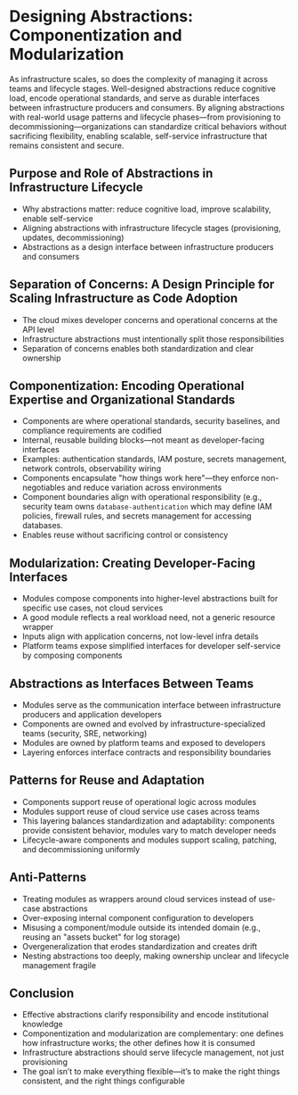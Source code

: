 # Designing Abstractions: Componentization and Modularization

As infrastructure scales, so does the complexity of managing it across teams and lifecycle stages. Well-designed abstractions reduce cognitive load, encode operational standards, and serve as durable interfaces between infrastructure producers and consumers. By aligning abstractions with real-world usage patterns and lifecycle phases—from provisioning to decommissioning—organizations can standardize critical behaviors without sacrificing flexibility, enabling scalable, self-service infrastructure that remains consistent and secure.


## Purpose and Role of Abstractions in Infrastructure Lifecycle

* Why abstractions matter: reduce cognitive load, improve scalability, enable self-service
* Aligning abstractions with infrastructure lifecycle stages (provisioning, updates, decommissioning)
* Abstractions as a design interface between infrastructure producers and consumers

## Separation of Concerns: A Design Principle for Scaling Infrastructure as Code Adoption

* The cloud mixes developer concerns and operational concerns at the API level
* Infrastructure abstractions must intentionally split those responsibilities
* Separation of concerns enables both standardization and clear ownership

## Componentization: Encoding Operational Expertise and Organizational Standards

* Components are where operational standards, security baselines, and compliance requirements are codified
* Internal, reusable building blocks—not meant as developer-facing interfaces
* Examples: authentication standards, IAM posture, secrets management, network controls, observability wiring
* Components encapsulate "how things work here"—they enforce non-negotiables and reduce variation across environments
* Component boundaries align with operational responsibility (e.g., security team owns `database-authentication` which may define IAM policies, firewall rules, and secrets management for accessing databases.
* Enables reuse without sacrificing control or consistency

## Modularization: Creating Developer-Facing Interfaces

* Modules compose components into higher-level abstractions built for specific use cases, not cloud services
* A good module reflects a real workload need, not a generic resource wrapper
* Inputs align with application concerns, not low-level infra details
* Platform teams expose simplified interfaces for developer self-service by composing components

## Abstractions as Interfaces Between Teams

* Modules serve as the communication interface between infrastructure producers and application developers
* Components are owned and evolved by infrastructure-specialized teams (security, SRE, networking)
* Modules are owned by platform teams and exposed to developers
* Layering enforces interface contracts and responsibility boundaries

## Patterns for Reuse and Adaptation

* Components support reuse of operational logic across modules
* Modules support reuse of cloud service use cases across teams
* This layering balances standardization and adaptability: components provide consistent behavior, modules vary to match developer needs
* Lifecycle-aware components and modules support scaling, patching, and decommissioning uniformly

## Anti-Patterns

* Treating modules as wrappers around cloud services instead of use-case abstractions
* Over-exposing internal component configuration to developers
* Misusing a component/module outside its intended domain (e.g., reusing an "assets bucket" for log storage)
* Overgeneralization that erodes standardization and creates drift
* Nesting abstractions too deeply, making ownership unclear and lifecycle management fragile

## Conclusion

* Effective abstractions clarify responsibility and encode institutional knowledge
* Componentization and modularization are complementary: one defines how infrastructure works; the other defines how it is consumed
* Infrastructure abstractions should serve lifecycle management, not just provisioning
* The goal isn’t to make everything flexible—it’s to make the right things consistent, and the right things configurable